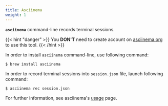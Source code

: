 ```yaml
---
title: Asciinema
weight: 1
---
```


**`asciinema`** command-line records terminal sessions.

{{< hint "danger" >}}
You **DON'T** need to create account on [asciinema.org](https://asciinema.org/) to use this tool.
{{< /hint >}}

In order to install `asciinema` command-line, use following command:
``` shell
$ brew install asciinema
```

In order to record terminal sessions into `session.json` file, launch following command:
``` shell
$ asciinema rec session.json
```

For further information, see asciinema's [usage](https://asciinema.org/docs/usage) page.
